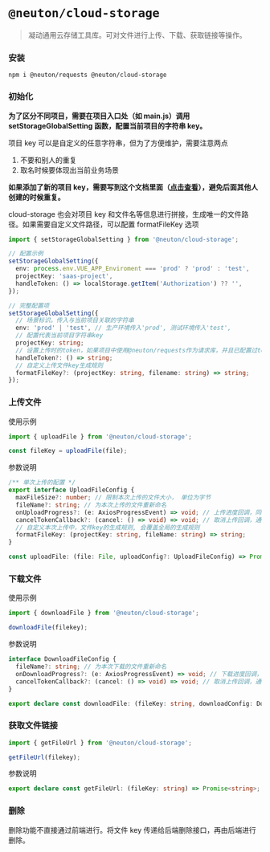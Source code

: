 # `@neuton/cloud-storage`

> 凝动通用云存储工具库。可对文件进行上传、下载、获取链接等操作。

### 安装

```
npm i @neuton/requests @neuton/cloud-storage
```

### 初始化

**为了区分不同项目，需要在项目入口处（如 main.js）调用 setStorageGlobalSetting 函数，配置当前项目的字符串 key。**

项目 key 可以是自定义的任意字符串，但为了方便维护，需要注意两点

1. 不要和别人的重复
2. 取名时候要体现出当前业务场景

**如果添加了新的项目 key，需要写到这个文档里面（[点击查看](https://onm4v0chdx.feishu.cn/docx/GxPAdzWTkoiZj1xhlt9cHSHknrh)），避免后面其他人创建的时候重复。**

cloud-storage 也会对项目 key 和文件名等信息进行拼接，生成唯一的文件路径。如果需要自定义文件路径，可以配置 formatFileKey 选项

```typescript
import { setStorageGlobalSetting } from '@neuton/cloud-storage';

// 配置示例
setStorageGlobalSetting({
  env: process.env.VUE_APP_Enviroment === 'prod' ? 'prod' : 'test',
  projectKey: 'saas-project',
  handleToken: () => localStorage.getItem('Authorization') ?? '',
});

// 完整配置项
setStorageGlobalSetting({
  // 场景标识。传入与当前项目关联的字符串
  env: 'prod' | 'test', // 生产环境传入'prod', 测试环境传入'test',
  // 配置代表当前项目字符串key
  projectKey: string;
  // 设置上传时的token，如果项目中使用@neuton/requests作为请求库，并且已配置过token则不需要重复配置
  handleToken?: () => string;
  // 自定义上传文件key生成规则
  formatFileKey?: (projectKey: string, filename: string) => string;
});
```

### 上传文件

使用示例

```javascript
import { uploadFile } from '@neuton/cloud-storage';

const fileKey = uploadFile(file);
```

参数说明

```typescript
/** 单次上传的配置 */
export interface UploadFileConfig {
  maxFileSize?: number; // 限制本次上传的文件大小， 单位为字节
  fileName?: string; // 为本次上传的文件重新命名
  onUploadProgress?: (e: AxiosProgressEvent) => void; // 上传进度回调，同axios的onUploadProgress
  cancelTokenCallback?: (cancel: () => void) => void; // 取消上传回调，通过调用cancel()取消上传
  // 自定义本次上传中，文件key的生成规则, 会覆盖全局的生成规则
  formatFileKey: (projectKey: string, fileName: string) => string;
}

const uploadFile: (file: File, uploadConfig?: UploadFileConfig) => Promise<string | undefined>;
```

### 下载文件

使用示例

```javascript
import { downloadFile } from '@neuton/cloud-storage';

downloadFile(filekey);
```

参数说明

```typescript
interface DownloadFileConfig {
  fileName?: string; // 为本次下载的文件重新命名
  onDownloadProgress?: (e: AxiosProgressEvent) => void; // 下载进度回调，同axios的onDownloadProgress
  cancelTokenCallback?: (cancel: () => void) => void; // 取消上传回调，通过调用cancel()取消上传
}

export declare const downloadFile: (fileKey: string, downloadConfig: DownloadFileConfig) => Promise<void>;
```

### 获取文件链接

```javascript
import { getFileUrl } from '@neuton/cloud-storage';

getFileUrl(filekey);
```

参数说明

```typescript
export declare const getFileUrl: (fileKey: string) => Promise<string>;
```

### 删除

删除功能不直接通过前端进行。将文件 key 传递给后端删除接口，再由后端进行删除。
